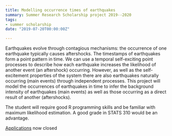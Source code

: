 ```yaml
---
title: Modelling occurrence times of earthquakes
summary: Summer Research Scholarship project 2019--2020
tags:
- summer scholarship
date: "2019-07-20T00:00:00Z"

---
```


Earthquakes evolve through contagious mechanisms: the occurrence of one earthquake typically causes aftershocks. The timestamps of earthquakes form a point pattern in time. We can use a temporal self-exciting point processes to describe how each earthquake increases the likelihood of another event (an aftershock) occurring. However, as well as the self-excitement properties of the system there are also earthquakes naturally occurring (main events) through independent processes. This project will model the occurrences of earthquakes in time to infer the background intensity of earthquakes (main events) as well as those occurring as a direct result of another (aftershocks).

The student will require good R programming skills and be familiar with maximum likelihood estimation. A good grade in STATS 310 would be an advantage.

[Applications](https://www.auckland.ac.nz/en/study/scholarships-and-awards/scholarship-types/undergraduate-scholarships/summer-research-scholarships/how-to-apply.html) now closed
